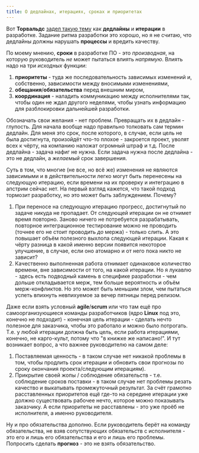 ```yaml
---
title: О дедлайнах, итерациях, сроках и приоритетах
---
```


Вот **Торвальдс** [задел такую тему](https://habr.com/ru/news/t/694392/) как **дедлайны** и **итерации** в разработке. Задание ритма разработки это хорошо, но я не считаю, что дедлайны должны нарушать **процессы** и вредить качеству.

По моему мнению, **сроки** в разработке ПО - это _производная_, на которую руководитель _не_ может пытаться влиять _напрямую_. Влиять надо на три _исходных_ функции:

1. **приоритеты** - туда же последовательность зависимых изменений и, собственно, зависимости между вносимыми изменениями,
2. **обещания**/**обязательства** перед внешним миром,
3. **координация** - наладить коммуникацию между исполнителями так, чтобы один не ждал другого неделями, чтобы узнать информацию для разблокировки дальнейшей разработки.

Обозначать свои желания - нет проблем. Превращать их в дедлайн - глупость. Для начала вообще надо правильно толковать сам термин дедлайн. Для меня это срок, после которого, в случае, если цель не была достигнута, произойдёт что-то плохое - закроется проект, уволят всех к чёрту, на компанию наложат огромный штраф и т.д. После дедлайна - задача нафиг не нужна. Если задача нужна после дедлайна - это не дедлайн, а _желаемый_ срок завершения.

Суть в том, что многие (не все, но всё же) изменения не являются зависимыми и в действительности легко могут быть перенесены на следующую итерацию, если времени на их проверку и интеграцию в апстрим сейчас нет. На первый взгляд кажется, что такой подход тормозит разработку, но это может быть заблуждением. Почему?

1. При переносе на следующую итерацию прогресс, достигнутый по задаче никуда не пропадает. От следующей итерации он не отнимет время повторно. Заново ничего не потребуется разрабатывать, повторное интеграционное тестирование можно не проводить (точнее его не стоит проводить _до_ мержа) - только слить. А это повышает объём полезного выхлопа следующей итерации. Какая к чёрту разница в какой именно версии появится некоторое улучшение, в случае, если оно атомарно и от него пока никто не зависит?
2. Качественно выполненная работа отнимает одинаковое количество времени, вне зависимости от того, на какой итерации. Но я лукавлю - здесь есть подводный камень в специфике разработки - чем дольше откладывается мерж, тем больше вероятность и объём мерж-конфликтов. Но это может быть меньшим злом, чем пытаться успеть впихнуть невпихуемое за вечер пятницы перед релизом.

Даже если взять условный **agile**/**scrum** или что там ещё про самоорганизующиеся команды разработчиков (ядро **Linux** под это, конечно не подходит) - конечная цель итерации - сделать нечто полезное для заказчика, чтобы это работало и можно было потрогать. Т.е. у любой итерации должна быть цель, если работа итерациями, конечно, не карго-культ, потому что "в книжке же написано!". И тут возникает вопрос, а что важнее руководителю на самом деле:

1. Поставляемая ценность - в таком случае нет никакой проблемы в том, чтобы продлить срок итерации и обновить свои прогнозы по сроку окончания проекта/следующим итерациям).
2. Прикрытие своей жопы / соблюдение обязательств - т.е. соблюдение сроков поставки - в таком случае нет проблемы резать качество и выкатывать промежуточный результат. За счёт грамотно расставленных приоритетов ещё где-то на середине итерации уже должно существовать рабочее нечто, которое можно показывать заказчику. А если приоритеты не расставлены - это уже проёб не исполнителя, а именно руководителя.

Ну и про обязательства дополню. Если руководитель берёт на команду обязательства, не взяв сопутствующих обязательств с исполнителя - это его и лишь его обязательства и его и лишь его проблемы. Попросить сделать **прогноз** - это не взять обязательство.
